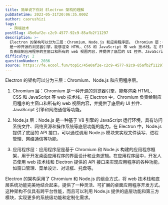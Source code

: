 ```yaml
---
title: 简单说下你对 Electron 架构的理解
pubDatetime: 2023-05-31T20:06:35.000Z
author: caorushizi
tags:
  - 跨端技术
postSlug: 45e0af2e-c2c9-4577-92c9-85afb2f11297
description: >-
  Electron 的架构可以分为三层：Chromium、Node.js 和应用程序层。 Chromium 层：Chromium
  是一种开源的浏览器引擎，能够渲染 HTML、CSS 和 JavaScript 等 web 技术栈。在 Electron 中，Chromium
  负责绘制应用程序的主窗口和所有的 web 视图内容，并提供了底层的 UI 控件、JavaScript 引擎和网络通信等功能。 No
difficulty: 2
questionNumber: 2036
source: https://fe.ecool.fun/topic/45e0af2e-c2c9-4577-92c9-85afb2f11297
---
```


Electron 的架构可以分为三层：Chromium、Node.js 和应用程序层。

1. Chromium 层：Chromium 是一种开源的浏览器引擎，能够渲染 HTML、CSS 和 JavaScript 等 web 技术栈。在 Electron 中，Chromium 负责绘制应用程序的主窗口和所有的 web 视图内容，并提供了底层的 UI 控件、JavaScript 引擎和网络通信等功能。

2. Node.js 层：Node.js 是一种基于 V8 引擎的 JavaScript 运行环境，具有访问系统文件、网络资源和操作系统等底层功能的能力。在 Electron 中，Node.js 提供了底层的 API 接口，可以通过调用 Node.js 模块来实现文件读写、进程管理、网络通信等功能。

3. 应用程序层：应用程序层是基于 Chromium 和 Node.js 构建的应用程序框架，用于开发桌面应用程序的界面设计和业务逻辑。在应用程序层中，开发人员使用 web 技术栈和 Electron 提供的 API 接口来实现应用程序的各种功能，如窗口管理、菜单设计、对话框、托盘等。

Electron 的架构采用了 Chromium 和 Node.js 的组合方式，将 web 技术栈和底层系统功能完美地结合起来，提供了一种灵活、可扩展的桌面应用程序开发方式。这种架构不仅具有跨平台性能，而且可以利用 Node.js 提供的底层功能和第三方模块，实现更多的系统级功能和定制化需求。
